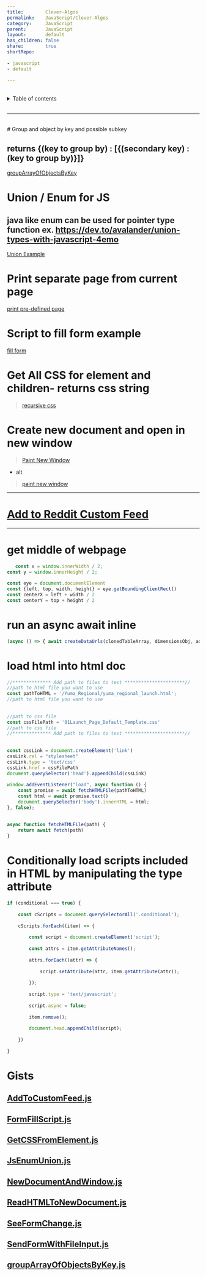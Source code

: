 ```yaml
---
title:        Clever-Algos    
permalink:    JavaScript/Clever-Algos    
category:     JavaScript    
parent:       JavaScript    
layout:       default    
has_children: false    
share:        true    
shortRepo:  
  
- javascript  
- default  
  
---
```

  
  
<br/>                
  
<details markdown="block">                      
<summary>                      
Table of contents                      
</summary>                      
{: .text-delta }                      
1. TOC                      
{:toc}                      
</details>                      
  
<br/>                      
  
***                      
  
<br/>      
# Group and object by key and possible subkey      
  
## returns {(key to group by) : [{(secondary key) : (key to group by)}]}  
  
<a href="https://gist.github.com/14paxton/a87f5d47aaf678e89a1dfeffa51b46d9"> groupArrayOfObjectsByKey</a>      
  
# Union / Enum for JS  
  
## java like enum can be used for pointer type function ex. https://dev.to/avalander/union-types-with-javascript-4emo  
  
  <a href="https://gist.github.com/14paxton/685637fd8c513c7539a10f66b2386cfe"> Union Example </a>       
  
# Print separate page from current page  
  
<a href="https://gist.github.com/14paxton/8bf4b0df10a7c4add52c9d4d2da88879"> print pre-defined page </a>      
  
# Script to fill form example  
  
<a href="https://gist.github.com/14paxton/fedc95a9b660e1625373bea6f92e4648"> fill form </a>      
  
# Get All CSS for element and children- returns css string  
  
> [recursive css](https://gist.github.com/14paxton/70018ca1b4b990db4fbf4edfd1907af8)  
  
# Create new document and open in new window  
  
> [Paint New Window](https://contest-server.cs.uchicago.edu/ref/JavaScript/developer.mozilla.org/en-US/docs/Web/API/Window/open.html)  
  
- alt  
  
> [paint new window](https://gist.github.com/14paxton/fb7f33fd6f5fa7a15077b6ebf18fca44)  
      
---
# [Add to Reddit Custom Feed](https://gist.github.com/14paxton/63944ec7e8bcd0e7ee9b97e3dc6fd48e)
---
  
# get middle of webpage  
  
```javascript      
   const x = window.innerWidth / 2;  
const y = window.innerHeight / 2;  
  
const eye = document.documentElement  
const {left, top, width, height} = eye.getBoundingClientRect()  
const centerX = left + width / 2  
const centerY = top + height / 2      
```      
  
# run an async await inline  
  
```javascript      
(async () => { await createDataUrls(clonedTableArray, dimensionsObj, additionalSlides, resolveURLCreation, rejectURL)})()      
```      
  
# load html into html doc  
  
```javascript      
//************** Add path to files to test **********************//      
//path to html file you want to use      
const pathToHTML = '/Yuma_Regional/yuma_regional_launch.html';  
//path to html file you want to use      
  
  
//path to css file      
const cssFilePath = '01Launch_Page_Default_Template.css'  
//path to css file      
//************** Add path to files to test **********************//      
  
  
const cssLink = document.createElement('link')  
cssLink.rel = "stylesheet"  
cssLink.type = 'text/css'  
cssLink.href = cssFilePath  
document.querySelector('head').appendChild(cssLink)  
  
window.addEventListener("load", async function () {  
    const promise = await fetchHTMLFile(pathToHTML)  
    const html = await promise.text()  
    document.querySelector('body').innerHTML = html;  
}, false);  
  
  
async function fetchHTMLFile(path) {  
    return await fetch(path)  
}      
```      
  
# Conditionally load scripts included in HTML by manipulating the type attribute  
  
```javascript      
if (conditional === true) {  
  
    const cScripts = document.querySelectorAll('.conditional');  
  
    cScripts.forEach((item) => {  
  
        const script = document.createElement('script');  
  
        const attrs = item.getAttributeNames();  
  
        attrs.forEach((attr) => {  
  
            script.setAttribute(attr, item.getAttribute(attr));  
  
        });  
  
        script.type = 'text/javascript';  
  
        script.async = false;  
  
        item.remove();  
  
        document.head.appendChild(script);  
  
    })  
  
}      
```  
  
# Gists  
  
## [AddToCustomFeed.js](https://gist.github.com/14paxton/63944ec7e8bcd0e7ee9b97e3dc6fd48e)  
  
## [FormFillScript.js](https://gist.github.com/14paxton/fedc95a9b660e1625373bea6f92e4648)  
  
## [GetCSSFromElement.js](https://gist.github.com/14paxton/70018ca1b4b990db4fbf4edfd1907af8)  
  
## [JsEnumUnion.js](https://gist.github.com/14paxton/685637fd8c513c7539a10f66b2386cfe)  
  
## [NewDocumentAndWindow.js](https://gist.github.com/14paxton/fb7f33fd6f5fa7a15077b6ebf18fca44)  
  
## [ReadHTMLToNewDocument.js](https://gist.github.com/14paxton/a5a6b17131a2791b757973f866e3eb98)  
  
## [SeeFormChange.js](https://gist.github.com/14paxton/f7f177713ec7e8effcdeec086c22e43a)  
  
## [SendFormWithFileInput.js](https://gist.github.com/14paxton/eeeb29357613698bd877eb35dcf0ad89)  
  
## [groupArrayOfObjectsByKey.js](https://gist.github.com/14paxton/a87f5d47aaf678e89a1dfeffa51b46d9)
